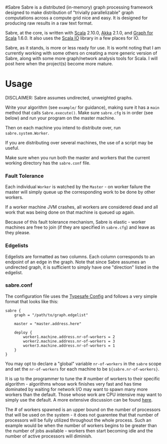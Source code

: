 #Sabre
Sabre is a distributed (in-memory) graph processing framework
designed to make distribution of "trivially parallelizable"
graph computations across a compute grid nice and easy. It
is designed for producing raw results in a raw text format.

Sabre, at the core, is written with 
[Scala](http://www.scala-lang.org/) 2.10.0,
[Akka](http://akka.io/) 2.1.0,
and [Graph for Scala](https://www.assembla.com/spaces/scala-graph/wiki) 1.6.0.
It also uses the [Scala IO](http://jesseeichar.github.com/scala-io-doc/index.html)
library in a few places for IO.

Sabre, as it stands, is more or less ready for use. It is worht noting 
that I am currently working with some others on creating a more generic version
of Sabre, along with some more graph/network analysis tools for Scala. I will
post here when the project(s) become more mature.

# Usage
DISCLAIMER: Sabre assumes undirected, unweighted graphs.

Write your algorithm (see `example/` for guidance), making sure it has a `main`
method that calls `Sabre.execute()`. Make sure `sabre.cfg` is in order (see below)
and run your program on the master machine.

Then on each machine you intend to distribute over, run `sabre.system.Worker`.

If you are distributing over several machines, the use of a script may be
useful.

Make sure when you run both the master and workers that the current working
directory has the `sabre.conf` file.

### Fault Tolerance
Each individual `Worker` is watched by the `Master` - on worker failure
the master will simply queue up the corresponding work to be done by
other workers.

If a worker machine JVM crashes, all workers are considered dead and all
work that was being done on that machine is queued up again.

Because of this fault tolerance mechanism, Sabre is elastic - worker
machines are free to join (if they are specified in `sabre.cfg`) and leave
as they please.

### Edgelists
Edgelists are formatted as two columns. Each column corresponds to an endpoint
of an edge in the graph. Note that since Sabre assumes an undirected graph,
it is sufficient to simply have one "direction" listed in the edgelist.

### sabre.conf
The configuration file uses the [Typesafe Config](https://github.com/typesafehub/config) and 
follows a very simple format that looks like this:

```
sabre {
    graph = "/path/to/graph.edgelist"

    master = "master.address.here"

    deploy {
        worker1.machine.address.nr-of-workers = 2
        worker2.machine.address.nr-of-workers = 3
        worker3.machine.address.nr-of-workers = 1
    }
}
```

You may opt to declare a "global" variable `nr-of-workers` in the `sabre` scope and set the
`nr-of-workers` for each machine to be `${sabre.nr-of-workers}`.

It is up to the programmer to tune the # number of workers to their specific
algorithm - algorithms whose work finishes very fast and has time dominated
by waiting for network I/O may want to spawn many more workers than the default.
Those whose work are CPU intensive may want to simply use the default. A
more extensive discussion can be found [here](http://stackoverflow.com/questions/10879296/how-to-determine-the-number-of-actors-to-spawn-in-akka).

The # of workers spawned is an upper bound on the number of processors that will be used
on the system - it does not guarentee that that number of processors will be fully utilized
throughout the whole process. Such an example would be when the number of workers begins to
be greater than the number of jobs available - workers then start becoming idle and the
number of active processors will diminish.
